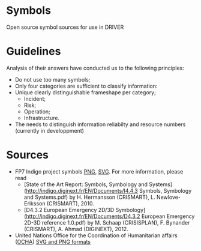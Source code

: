 # Symbols
Open source symbol sources for use in DRIVER

# Guidelines
Analysis of their answers have conducted us to the following principles:
- Do not use too many symbols;
- Only four categories are sufficient to classify information:
- Unique clearly distinguishable frameshape per category; 
  - Incident;
  - Risk;
  - Operation;
  - Infrastructure.
- The needs to distinguish information reliabilty and resource numbers (currently in developpment)

# Sources
- FP7 Indigo project symbols [PNG](http://indigo.diginext.fr/Images/Symbols/INDIGO_Final_Emergency_Set_PNG_1.0.zip), [SVG](http://indigo.diginext.fr/Images/Symbols/INDIGO_Final_Emergency_Set_SVG_1.0.zip). For more information, please read
  - [State of the Art Report: Symbols, Symbology and Systems](http://indigo.diginext.fr/EN/Documents/I4.4.3 Symbols, Symbology and Systems.pdf) by H. Hermansson (CRISMART), L. Newlove-Eriksson (CRISMART), 2010.
  - [D4.3.2 European Emergency 2D/3D Symbology](http://indigo.diginext.fr/EN/Documents/D4.3.2 European Emergency 2D-3D reference 1.0.pdf) by M. Schaap (CRISISPLAN), F. Bynander (CRISMART), A. Ahmad (DIGINEXT), 2012.
- United Nations Office for the Coordination of Humanitarian affairs
([OCHA](http://www.unocha.org/top-stories/all-stories/ocha-launches-500-free-humanitarian-symbols)) [SVG and PNG formats](https://thenounproject.com/ochaavmu/uploads/)
